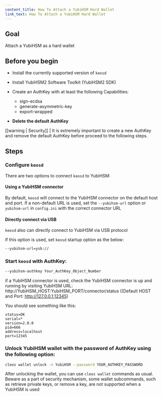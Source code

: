 ```yaml
---
content_title: How To Attach a YubiHSM Hard Wallet
link_text: How To Attach a YubiHSM Hard Wallet
---
```


## Goal

Attach a YubiHSM as a hard wallet

## Before you begin

* Install the currently supported version of `keosd`

* Install YubiHSM2 Software Toolkit (YubiHSM2 SDK)

* Create an AuthKey with at least the following Capabilities:

   * sign-ecdsa
   * generate-asymmetric-key
   * export-wrapped

* **Delete the default AuthKey**

[[warning | Security]]
| It is extremely important to create a new AuthKey and remove the default AuthKey before proceed to the following steps.

## Steps

### Configure `keosd`

   There are two options to connect `keosd` to YubiHSM:

   #### Using a YubiHSM connector

   By default, `keosd` will connect to the YubiHSM connector on the default host and port. If a non-default URL is used, set the `--yubihsm-url` option or `yubihsm-url` in `config.ini` with the correct connector URL

   #### Directly connect via USB

   `keosd` also can directly connect to YubiHSM via USB protocol

   If this option is used, set `keosd` startup option as the below:

   ```sh
   --yubihsm-url=ysb://
   ```

### Start `keosd` with AuthKey:

   ```sh
   --yubihsm-authkey Your_AuthKey_Object_Number
   ```

   if a YubiHSM connector is used, check the YubiHSM connector is up and running by visiting YubiHSM URL:
      http://YubiHSM_HOST:YubiHSM_PORT/connector/status ((Default HOST and Port: http://127.0.0.1:12345)

   You should see something like this:

   ```console
   status=OK
   serial=*
   version=2.0.0
   pid=666
   address=localhost
   port=12345
   ```

### Unlock YubiHSM wallet with the password of AuthKey using the following option:

   ```sh
   cleos wallet unlock -n YubiHSM --password YOUR_AUTHKEY_PASSWORD
   ```

After unlocking the wallet, you can use `cleos wallet` commands as usual. Beware as a part of security mechanism, some wallet subcommands, such as retrieve private keys, or remove a key, are not supported when a YubiHSM is used